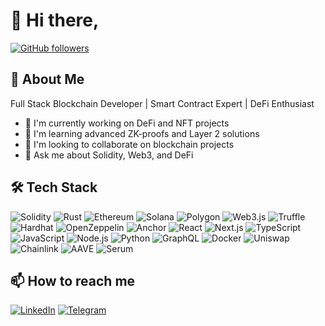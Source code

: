 # 👋 Hi there,

[![GitHub followers](https://img.shields.io/github/followers/spider-create?style=social)](https://github.com/spider-create)

## 🚀 About Me
Full Stack Blockchain Developer | Smart Contract Expert | DeFi Enthusiast

- 🔭 I'm currently working on DeFi and NFT projects
- 🌱 I'm learning advanced ZK-proofs and Layer 2 solutions
- 👯 I'm looking to collaborate on blockchain projects
- 💬 Ask me about Solidity, Web3, and DeFi

## 🛠️ Tech Stack

![Solidity](https://img.shields.io/badge/Solidity-363636?style=for-the-badge&logo=solidity&logoColor=white)
![Rust](https://img.shields.io/badge/Rust-000000?style=for-the-badge&logo=rust&logoColor=white)
![Ethereum](https://img.shields.io/badge/Ethereum-3C3C3D?style=for-the-badge&logo=ethereum&logoColor=white)
![Solana](https://img.shields.io/badge/Solana-9945FF?style=for-the-badge&logo=solana&logoColor=white)
![Polygon](https://img.shields.io/badge/Polygon-7B3FE4?style=for-the-badge&logo=polygon&logoColor=white)
![Web3.js](https://img.shields.io/badge/Web3.js-F16822?style=for-the-badge&logo=web3dotjs&logoColor=white)
![Truffle](https://img.shields.io/badge/Truffle-5E464D?style=for-the-badge&logo=truffle&logoColor=white)
![Hardhat](https://img.shields.io/badge/Hardhat-F0D847?style=for-the-badge&logo=hardhat&logoColor=black)
![OpenZeppelin](https://img.shields.io/badge/OpenZeppelin-4E5EE4?style=for-the-badge&logo=openzeppelin&logoColor=white)
![Anchor](https://img.shields.io/badge/Anchor-002FA7?style=for-the-badge&logo=anchor&logoColor=white)
![React](https://img.shields.io/badge/react-%2320232a.svg?style=for-the-badge&logo=react&logoColor=%2361DAFB)
![Next.js](https://img.shields.io/badge/Next.js-000000?style=for-the-badge&logo=next.js&logoColor=white)
![TypeScript](https://img.shields.io/badge/typescript-%23007ACC.svg?style=for-the-badge&logo=typescript&logoColor=white)
![JavaScript](https://img.shields.io/badge/javascript-%23323330.svg?style=for-the-badge&logo=javascript&logoColor=%23F7DF1E)
![Node.js](https://img.shields.io/badge/Node.js-43853D?style=for-the-badge&logo=node.js&logoColor=white)
![Python](https://img.shields.io/badge/python-3670A0?style=for-the-badge&logo=python&logoColor=ffdd54)
![GraphQL](https://img.shields.io/badge/GraphQL-E10098?style=for-the-badge&logo=graphql&logoColor=white)
![Docker](https://img.shields.io/badge/docker-%230db7ed.svg?style=for-the-badge&logo=docker&logoColor=white)
![Uniswap](https://img.shields.io/badge/Uniswap-FF007A?style=for-the-badge&logo=uniswap&logoColor=white)
![Chainlink](https://img.shields.io/badge/Chainlink-375BD2?style=for-the-badge&logo=chainlink&logoColor=white)
![AAVE](https://img.shields.io/badge/AAVE-B6509E?style=for-the-badge&logo=aave&logoColor=white)
![Serum](https://img.shields.io/badge/Serum-9945FF?style=for-the-badge&logo=serum&logoColor=white)

## 📫 How to reach me

[![LinkedIn](https://img.shields.io/badge/LinkedIn-%230077B5.svg?logo=linkedin&logoColor=white)](https://www.linkedin.com/in/prasit-nikolic-88b558343/)
[![Telegram](https://img.shields.io/badge/Telegram-2CA5E0?style=flat&logo=telegram&logoColor=white)](https://t.me/Tol_Jack)

